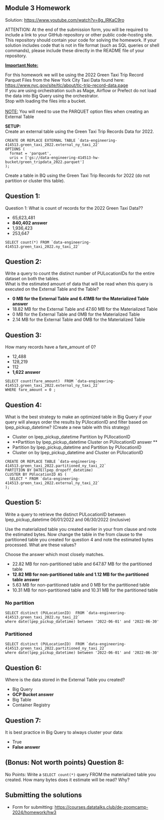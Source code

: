 ## Module 3 Homework

Solution: https://www.youtube.com/watch?v=8g_lRKaC9ro

ATTENTION: At the end of the submission form, you will be required to include a link to your GitHub repository or other public code-hosting site. This repository should contain your code for solving the homework. If your solution includes code that is not in file format (such as SQL queries or shell commands), please include these directly in the README file of your repository.

<b><u>Important Note:</b></u> <p> For this homework we will be using the 2022 Green Taxi Trip Record Parquet Files from the New York
City Taxi Data found here: </br> https://www.nyc.gov/site/tlc/about/tlc-trip-record-data.page </br>
If you are using orchestration such as Mage, Airflow or Prefect do not load the data into Big Query using the orchestrator.</br> 
Stop with loading the files into a bucket. </br></br>
<u>NOTE:</u> You will need to use the PARQUET option files when creating an External Table</br>

<b>SETUP:</b></br>
Create an external table using the Green Taxi Trip Records Data for 2022. </br>
```
CREATE OR REPLACE EXTERNAL TABLE `data-engineering-414513.green_taxi_2022.external_ny_taxi_22`
OPTIONS (
  format = 'parquet',
  uris = ['gs://data-engineering-414513-hw-bucket/green_tripdata_2022.parquet']
);
```
Create a table in BQ using the Green Taxi Trip Records for 2022 (do not partition or cluster this table). </br>
</p>

## Question 1:
Question 1: What is count of records for the 2022 Green Taxi Data??
- 65,623,481
- **840,402 answer**
- 1,936,423
- 253,647

```
SELECT count(*) FROM `data-engineering-414513.green_taxi_2022.ny_taxi_22` 
```

## Question 2:
Write a query to count the distinct number of PULocationIDs for the entire dataset on both the tables.</br> 
What is the estimated amount of data that will be read when this query is executed on the External Table and the Table?

- **0 MB for the External Table and 6.41MB for the Materialized Table answer**
- 18.82 MB for the External Table and 47.60 MB for the Materialized Table
- 0 MB for the External Table and 0MB for the Materialized Table
- 2.14 MB for the External Table and 0MB for the Materialized Table


## Question 3:
How many records have a fare_amount of 0?
- 12,488
- 128,219
- 112
- **1,622 answer**

```
SELECT count(fare_amount)  FROM `data-engineering-414513.green_taxi_2022.external_ny_taxi_22` 
WHERE fare_amount = 0 ;
```

## Question 4:
What is the best strategy to make an optimized table in Big Query if your query will always order the results by PUlocationID and filter based on lpep_pickup_datetime? (Create a new table with this strategy)
- Cluster on lpep_pickup_datetime Partition by PUlocationID
- **Partition by lpep_pickup_datetime  Cluster on PUlocationID answer **
- Partition by lpep_pickup_datetime and Partition by PUlocationID
- Cluster on by lpep_pickup_datetime and Cluster on PUlocationID
```
CREATE OR REPLACE TABLE `data-engineering-414513.green_taxi_2022.partitioned_ny_taxi_22`
PARTITION BY DATE(lpep_dropoff_datetime)
CLUSTER BY PUlocationID AS (
  SELECT * FROM `data-engineering-414513.green_taxi_2022.external_ny_taxi_22`
);
```

## Question 5:
Write a query to retrieve the distinct PULocationID between lpep_pickup_datetime
06/01/2022 and 06/30/2022 (inclusive)</br>

Use the materialized table you created earlier in your from clause and note the estimated bytes. Now change the table in the from clause to the partitioned table you created for question 4 and note the estimated bytes processed. What are these values? </br>

Choose the answer which most closely matches.</br> 

- 22.82 MB for non-partitioned table and 647.87 MB for the partitioned table
- **12.82 MB for non-partitioned table and 1.12 MB for the partitioned table answer**
- 5.63 MB for non-partitioned table and 0 MB for the partitioned table
- 10.31 MB for non-partitioned table and 10.31 MB for the partitioned table

### No partition
```
SELECT distinct (PULocationID)  FROM `data-engineering-414513.green_taxi_2022.ny_taxi_22` 
where date(lpep_pickup_datetime) between '2022-06-01' and '2022-06-30' 
```
### Partitioned 
```
SELECT distinct (PULocationID)  FROM `data-engineering-414513.green_taxi_2022.partitioned_ny_taxi_22` 
where date(lpep_pickup_datetime) between '2022-06-01' and '2022-06-30' 
```

## Question 6: 
Where is the data stored in the External Table you created?

- Big Query
- **GCP Bucket answer**
- Big Table
- Container Registry


## Question 7:
It is best practice in Big Query to always cluster your data:
- True
- **False answer**


## (Bonus: Not worth points) Question 8:
No Points: Write a `SELECT count(*)` query FROM the materialized table you created. How many bytes does it estimate will be read? Why?

 
## Submitting the solutions

* Form for submitting: https://courses.datatalks.club/de-zoomcamp-2024/homework/hw3